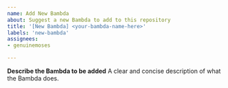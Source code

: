 ```yaml
---
name: Add New Bambda
about: Suggest a new Bambda to add to this repository
title: '[New Bambda] <your-bambda-name-here>'
labels: 'new-bambda'
assignees: 
- genuinemoses

---
```


**Describe the Bambda to be added**
A clear and concise description of what the Bambda does. 

